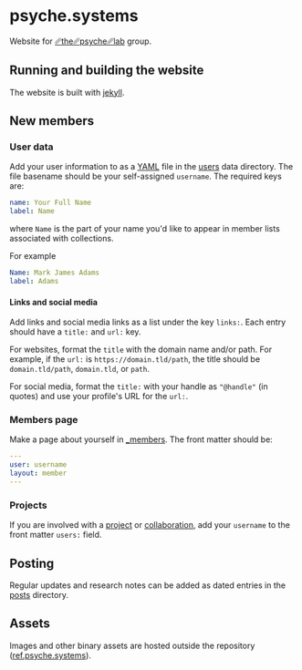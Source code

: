 # psyche.systems

Website for [␥the␥psyche␥lab](https://psyche.systems) group.

## Running and building the website

The website is built with [jekyll](https://jekyllrb.com). 

## New members

### User data

Add your user information to as a [YAML](https://yaml.org) file in the [users](_data/users) data directory. The file basename should be your self-assigned `username`. The required keys are:

```yaml
name: Your Full Name
label: Name
```

where `Name` is the part of your name you'd like to appear in member lists associated with collections.

For example

```yaml
Name: Mark James Adams
label: Adams
```

#### Links and social media

Add links and social media links as a list under the key `links:`. Each entry should have a `title:` and `url:` key.

For websites, format the `title` with the domain name and/or path. For example, if the `url:` is `https://domain.tld/path`, the title should be `domain.tld/path`, `domain.tld`, or `path`.

For social media, format the `title:` with your handle as `"@handle"` (in quotes) and use your profile's URL for the `url:`.

### Members page

Make a page about yourself in [_members](/_members). The front matter should be:

```yaml
---
user: username
layout: member
---
```

### Projects

If you are involved with a [project](/_projects) or [collaboration](/_collabs), add your `username` to the front matter `users:` field.

## Posting

Regular updates and research notes can be added as dated entries in the [posts](/_posts) directory.

## Assets

Images and other binary assets are hosted outside the repository ([ref.psyche.systems](https://ref.psyche.systems)).